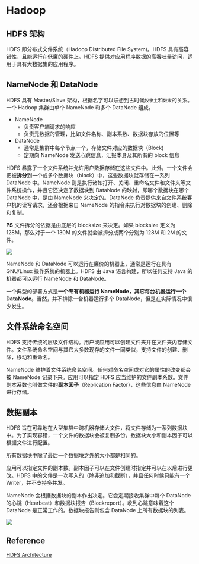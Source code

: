 # Hadoop

## HDFS 架构

HDFS 即分布式文件系统（Hadoop Distributed File System)。HDFS 具有高容错性，且能运行在低廉的硬件上。HDFS 提供对应用程序数据的高吞吐量访问，适用于具有大数据集的应用程序。

## NameNode 和 DataNode

HDFS 具有 Master/Slave 架构，根据名字可以联想到古时候`奴隶主`和`奴隶`的关系。一个 Hadoop 集群由单个 NameNode 和多个 DataNode 组成。

 - NameNode 
    + 负责客户端请求的响应
    + 负责元数据的管理，比如文件名称、副本系数、数据块存放的位置等
 - DataNode 
    + 通常是集群中每个节点一个，存储文件对应的数据块（Block)
    + 定期向 NameNode 发送心跳信息，汇报本身及其所有的 block 信息  

HDFS 暴露了一个文件系统并允许用户数据存储在这些文件中。此外，一个文件会把被**拆分**到一个或多个数据块（block）中，这些数据块就存储在一系列 DataNode 中。NameNode 则是执行诸如打开、关闭、重命名文件和文件夹等文件系统操作，并且它还决定了数据块到 DataNode 的映射，即哪个数据块在哪个 DataNode 中，是由 NameNode 来决定的。DataNode 负责提供来自文件系统客户机的读写请求，还会根据来自 NameNode 的指令来执行对数据块的创建、删除和复制。 

**PS** 文件拆分的依据是由底层的 blocksize 来决定。如果 blocksize 定义为 128M，那么对于一个 130M 的文件就会被拆分成两个分别为 128M 和 2M 的文件。

![](http://hadoop.apache.org/docs/current/hadoop-project-dist/hadoop-hdfs/images/hdfsarchitecture.png)

NameNode 和 DataNode 可以运行在廉价的机器上，通常是运行在具有 GNU/Linux 操作系统的机器上。HDFS 由 Java 语言构建，所以任何支持 Java 的机器都可以运行 NameNode 和 DataNode。

一个典型的部署方式是**一个专有机器运行 NameNode，其它每台机器运行一个 DataNode**。当然，并不排除一台机器运行多个 DataNode，但是在实际情况中很少发生。

## 文件系统命名空间

HDFS 支持传统的层级文件结构。用户或应用可以创建文件夹并在文件夹内存储文件。文件系统命名空间与其它大多数现存的文件一同类似，支持文件的创建、删除，移动和重命名。

NameNode 维护着文件系统命名空间。任何对命名空间或对它的属性的改变都会被 NameNode 记录下来。应用可以指定 HDFS 应当维护的文件副本系数。文件副本系数也叫做文件的**副本因子**（Replication Factor），这些信息由 NameNode 进行存储。

## 数据副本

HDFS 旨在可靠地在大型集群中跨机器存储大文件，将文件存储为一系列数据块中。为了实现容错，一个文件的数据块会被复制多份。数据块大小和副本因子可以根据文件进行配置。

所有数据块中除了最后一个数据块之外的大小都是相同的。

应用可以指定文件的副本数。副本因子可以在文件创建时指定并可以在以后进行更改。HDFS 中的文件是一次写入的（除非追加和截断），并且任何时候只能有一个 Writer，并不支持多并发。

NameNode 会根据数据块的副本作出决定。它会定期接收集群中每个 DataNode 的心跳（Hearbeat）和数据块报告（Blockreport）。收到心跳意味着这个 DataNode 是正常工作的。数据块报告则包含 DataNode 上所有数据块的列表。

![](http://hadoop.apache.org/docs/current/hadoop-project-dist/hadoop-hdfs/images/hdfsdatanodes.png)

## Reference

[HDFS Architecture](http://hadoop.apache.org/docs/current/hadoop-project-dist/hadoop-hdfs/HdfsDesign.html)